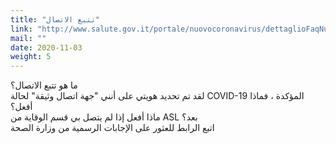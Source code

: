 ```yaml
---
title: "تتبع الاتصال"
link: "http://www.salute.gov.it/portale/nuovocoronavirus/dettaglioFaqNuovoCoronavirus.jsp?lingua=italiano&id=244"
mail: ""
date: 2020-11-03
weight: 5
---
```


ما هو تتبع الاتصال؟  
لقد تم تحديد هويتي على أنني "جهة اتصال وثيقة" لحالة COVID-19 المؤكدة ، فماذا أفعل؟  
ماذا أفعل إذا لم يتصل بي قسم الوقاية من ASL بعد؟  
اتبع الرابط للعثور على الإجابات الرسمية من وزارة الصحة
